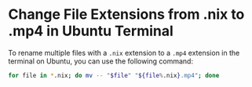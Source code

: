 # Change File Extensions from .nix to .mp4 in Ubuntu Terminal

To rename multiple files with a `.nix` extension to a `.mp4` extension in the terminal on Ubuntu, you can use the following command:

```bash
for file in *.nix; do mv -- "$file" "${file%.nix}.mp4"; done
